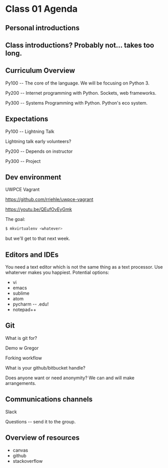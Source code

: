 # Class 01 Agenda

## Personal introductions

## Class introductions?  Probably not... takes too long.

## Curriculum Overview

Py100 -- The core of the language.  We will be focusing on Python 3.

Py200 -- Internet programming with Python.  Sockets, web frameworks.

Py300 -- Systems Programming with Python.  Python's eco system.

## Expectations

Py100 -- Lightning Talk

Lightning talk early volunteers?

Py200 -- Depends on instructor

Py300 -- Project

## Dev environment

UWPCE Vagrant

https://github.com/rriehle/uwpce-vagrant    

https://youtu.be/QEufOvEyGmk

The goal:

```bash
$ mkvirtualenv <whatever>
```

but we'll get to that next week.

## Editors and IDEs

You need a text editor which is not the same thing as a text processor.  Use whaterver makes you happiest.  Potential options:

*  vi
*  emacs
*  sublime
*  atom
*  pycharm -- .edu!
*  notepad++

## Git

What is git for?

Demo w Gregor

Forking workflow

What is your github/bitbucket handle?

Does anyone want or need anonymity?  We can and will make arrangements.

## Communications channels

Slack

Questions -- send it to the group.

## Overview of resources

*  canvas
*  github
*  stackoverflow
